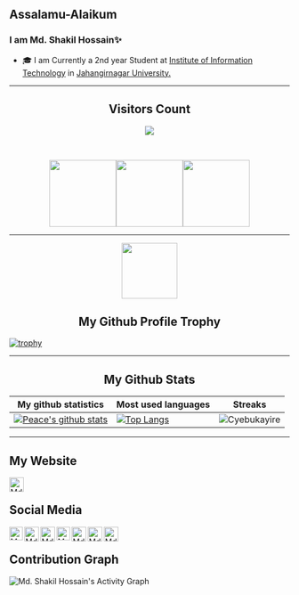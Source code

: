 ## Assalamu-Alaikum
### I am Md. Shakil Hossain✨
- 🎓 I am Currently a 2nd year Student at <a href="https://www.juniv.edu/institute/iit" target="_blank">Institute of Information Technology</a>  in <a href="https://www.juniv.edu/" target="_blank">Jahangirnagar University.</a> 
<hr>


<!-- START NEW SECTION -->
<div align="center">
<h2 align="centre">Visitors Count</h2>  
<p align="center"><img align="center" src="https://profile-counter.glitch.me/{shakiliitju}/count.svg" /></p> 
<br></div>


<p align="center">
<img align="" height='120px' src="https://github.com/aryashah2k/aryashah2k/blob/main/assets/Geometric%20White.gif" /><img align="" height='120px' src="https://raw.githubusercontent.com/rodrigograca31/rodrigograca31/master/matrix.svg" /><img align="" height='120px' src="https://github.com/aryashah2k/aryashah2k/blob/main/assets/Geometric%20White.gif" />
</p>
<hr>



<!-- START NEW SECTION -->
<p align="center">
  <img width="100" src="https://user-images.githubusercontent.com/6661165/91657958-61b4fd00-eb00-11ea-9def-dc7ef5367e34.png" />  
  <h2 align="center">My Github Profile Trophy</h2>
</p>

[![trophy](https://github-profile-trophy.vercel.app/?username=shakiliitju&theme=radical&margin-w=40&margin-h=40)](https://github.com/Cyebukayire)

<hr>



<!-- 
## Profile Views
<p align="left"> <img src="https://komarev.com/ghpvc/?username=shakiliitju" alt="shakiliitju" /> </p>


<p align="left"> <a href="https://github.com/ryo-ma/github-profile-trophy"><img src="https://github-profile-trophy.vercel.app/?username=hridoy-31" alt="hridoy-31" /></a> </p> 

 
<p align="left"> <a href="https://github.com/ryo-ma/github-profile-trophy"><img src="https://github-profile-trophy.vercel.app/?username=shakiliitju" alt="shakiliitju" /></a> </p>
-->




<!-- START NEW SECTION -->
<p align="center">
 <h2 align="center">My Github Stats</h2>

|My github statistics|Most used languages|Streaks|
|-|-|-|
|[![Peace's github stats](https://github-readme-stats.vercel.app/api?username=shakiliitju&show_icons=true&theme=dark&hide_title=true)](https://github.com/Cyebukayire)|[![Top Langs](https://github-readme-stats.vercel.app/api/top-langs/?username=shakiliitju&show_icons=true&theme=dark&hide_title=true)](https://github.com/Cyebukayire)|![Cyebukayire](https://github-readme-streak-stats.herokuapp.com/?user=shakiliitju&theme=dark)
<hr>
<!-- &layout=compact -->



<!--
## GitHub Stats

![github stats](https://github-readme-stats.vercel.app/api?username=shakiliitju&show_icons=true&theme=radica)
          
[![GitHub Streak](https://github-readme-streak-stats.herokuapp.com/?user=shakiliitju&theme=default)](https://github.com/shakiliitju/github-readme-stats)



## Most Used Languages

<img height="235cm" src="https://github-readme-stats.vercel.app/api/top-langs/?username=shakiliitju&theme=buefy&layout=compact"  />

-->



## My Website 
<a href="https://sites.google.com/view/md-hossain" target="_blank">
   <img align="left" alt="Md. Shakil Hossain | Website" width="26px" src="https://github.com/shakiliitju/shakiliitju/blob/main/world-wide-web.svg" />
  </a>
<br>


## Social Media

<a href="https://in.linkedin.com/in/shakiliitju" target="_blank">
   <img align="left" alt="Md. Shakil Hossain | Linkedin" width="24px" src="https://github.com/piyushP7pravin/piyushP7pravin/blob/master/Linkedin.svg" />
  </a>
  <a href="https://www.facebook.com/shakiliitju" target="_blank">
   <img align="left" alt="Md. Shakil Hossain | Facebook" width="26px" src="https://github.com/shakiliitju/shakiliitju/blob/main/facebook.svg" />
</a>
  <a href="https://twitter.com/shakiliitju" target="_blank">
    <img align="left" alt="Md. Shakil Hossain | Twitter" width="26px" src="https://github.com/piyushP7pravin/piyushP7pravin/blob/master/Twitter.svg" />
  </a>
  <a href="https://www.instagram.com/shakiliitju/" target="_blank">
    <img align="left" alt="Md. Shakil Hossain | Instagram" width="24px" src="https://github.com/piyushP7pravin/piyushP7pravin/blob/master/Instagram.svg" />
  </a>
  <a href="https://www.youtube.com/channel/UCOs-5vDybRI2YvpUiJrd_9Q" target="_blank">
   <img align="left" alt="Md. Shakil Hossain | Youtube" width="26px" src="https://github.com/shakiliitju/shakiliitju/blob/main/youtube.svg" />
</a>
 <a href="https://www.behance.net/md_shakil_hossain/" target="_blank">
   <img align="left" alt="Md. Shakil Hossain | Behance" width="26px" src="https://github.com/shakiliitju/shakiliitju/blob/main/behance.svg" />
</a>
<a href="https://flickr.com/people/shakiliitju/" target="_blank">
   <img align="left" alt="Md. Shakil Hossain | Flickr" width="26px" src="https://github.com/shakiliitju/shakiliitju/blob/main/flickr.svg" />
</a>
<br>


## Contribution Graph

<p>
<img alt="Md. Shakil Hossain's Activity Graph" src="https://activity-graph.herokuapp.com/graph?username=shakiliitju&bg_color=1F222E&color=F8D866&line=F85D7F&point=FFFFFF&hide_border=true" />
</p>


